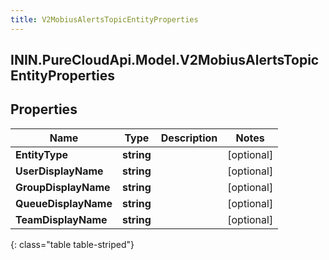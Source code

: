 ```yaml
---
title: V2MobiusAlertsTopicEntityProperties
---
```

## ININ.PureCloudApi.Model.V2MobiusAlertsTopicEntityProperties

## Properties

|Name | Type | Description | Notes|
|------------ | ------------- | ------------- | -------------|
| **EntityType** | **string** |  | [optional] |
| **UserDisplayName** | **string** |  | [optional] |
| **GroupDisplayName** | **string** |  | [optional] |
| **QueueDisplayName** | **string** |  | [optional] |
| **TeamDisplayName** | **string** |  | [optional] |
{: class="table table-striped"}


